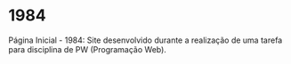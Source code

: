 # 1984
Página Inicial - 1984: Site desenvolvido durante a realização de uma tarefa para disciplina de PW (Programação Web).
